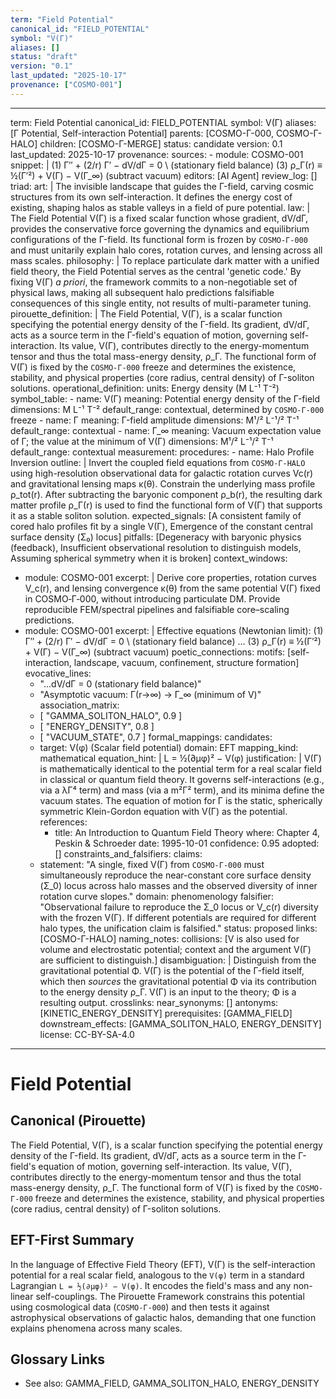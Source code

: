 ```yaml
---
term: "Field Potential"
canonical_id: "FIELD_POTENTIAL"
symbol: "V(Γ)"
aliases: []
status: "draft"
version: "0.1"
last_updated: "2025-10-17"
provenance: ["COSMO-001"]
---
```


---
term: Field Potential
canonical_id: FIELD_POTENTIAL
symbol: V(Γ)
aliases: [Γ Potential, Self-interaction Potential]
parents: [COSMO-Γ-000, COSMO-Γ-HALO]
children: [COSMO-Γ-MERGE]
status: candidate
version: 0.1
last_updated: 2025-10-17
provenance:
  sources:
    - module: COSMO-001
      snippet: |
        (1) Γ″ + (2/r) Γ′ − dV/dΓ = 0  \  (stationary field balance)
        (3) ρ_Γ(r) ≡ ½(Γ′²) + V(Γ) − V(Γ_∞)   (subtract vacuum)
  editors: [AI Agent]
  review_log: []
triad:
  art: |
    The invisible landscape that guides the Γ-field, carving cosmic structures from its own self-interaction. It defines the energy cost of existing, shaping halos as stable valleys in a field of pure potential.
  law: |
    The Field Potential V(Γ) is a fixed scalar function whose gradient, dV/dΓ, provides the conservative force governing the dynamics and equilibrium configurations of the Γ-field. Its functional form is frozen by `COSMO-Γ-000` and must unitarily explain halo cores, rotation curves, and lensing across all mass scales.
  philosophy: |
    To replace particulate dark matter with a unified field theory, the Field Potential serves as the central 'genetic code.' By fixing V(Γ) *a priori*, the framework commits to a non-negotiable set of physical laws, making all subsequent halo predictions falsifiable consequences of this single entity, not results of multi-parameter tuning.
pirouette_definition: |
  The Field Potential, V(Γ), is a scalar function specifying the potential energy density of the Γ-field. Its gradient, dV/dΓ, acts as a source term in the Γ-field's equation of motion, governing self-interaction. Its value, V(Γ), contributes directly to the energy-momentum tensor and thus the total mass-energy density, ρ_Γ. The functional form of V(Γ) is fixed by the `COSMO-Γ-000` freeze and determines the existence, stability, and physical properties (core radius, central density) of Γ-soliton solutions.
operational_definition:
  units: Energy density (M L⁻¹ T⁻²)
  symbol_table:
    - name: V(Γ)
      meaning: Potential energy density of the Γ-field
      dimensions: M L⁻¹ T⁻²
      default_range: contextual, determined by `COSMO-Γ-000` freeze
    - name: Γ
      meaning: Γ-field amplitude
      dimensions: M¹/² L⁻¹/² T⁻¹
      default_range: contextual
    - name: Γ_∞
      meaning: Vacuum expectation value of Γ; the value at the minimum of V(Γ)
      dimensions: M¹/² L⁻¹/² T⁻¹
      default_range: contextual
  measurement:
    procedures:
      - name: Halo Profile Inversion
        outline: |
          Invert the coupled field equations from `COSMO-Γ-HALO` using high-resolution observational data for galactic rotation curves Vc(r) and gravitational lensing maps κ(θ). Constrain the underlying mass profile ρ_tot(r). After subtracting the baryonic component ρ_b(r), the resulting dark matter profile ρ_Γ(r) is used to find the functional form of V(Γ) that supports it as a stable soliton solution.
        expected_signals: [A consistent family of cored halo profiles fit by a single V(Γ), Emergence of the constant central surface density (Σ₀) locus]
        pitfalls: [Degeneracy with baryonic physics (feedback), Insufficient observational resolution to distinguish models, Assuming spherical symmetry when it is broken]
context_windows:
  - module: COSMO-001
    excerpt: |
      Derive core properties, rotation curves V_c(r), and lensing convergence κ(θ) from the same potential V(Γ) fixed in COSMO‑Γ‑000, without introducing particulate DM. Provide reproducible FEM/spectral pipelines and falsifiable core–scaling predictions.
  - module: COSMO-001
    excerpt: |
      Effective equations (Newtonian limit):
      (1) Γ″ + (2/r) Γ′ − dV/dΓ = 0  \  (stationary field balance)
      ...
      (3) ρ_Γ(r) ≡ ½(Γ′²) + V(Γ) − V(Γ_∞)   (subtract vacuum)
poetic_connections:
  motifs: [self-interaction, landscape, vacuum, confinement, structure formation]
  evocative_lines:
    - "...dV/dΓ = 0 (stationary field balance)"
    - "Asymptotic vacuum: Γ(r→∞) → Γ_∞ (minimum of V)"
  association_matrix:
    - [ "GAMMA_SOLITON_HALO", 0.9 ]
    - [ "ENERGY_DENSITY", 0.8 ]
    - [ "VACUUM_STATE", 0.7 ]
formal_mappings:
  candidates:
    - target: V(φ) (Scalar field potential)
      domain: EFT
      mapping_kind: mathematical
      equation_hint: |
        L = ½(∂μφ)² − V(φ)
      justification: |
        V(Γ) is mathematically identical to the potential term for a real scalar field in classical or quantum field theory. It governs self-interactions (e.g., via a λΓ⁴ term) and mass (via a m²Γ² term), and its minima define the vacuum states. The equation of motion for Γ is the static, spherically symmetric Klein-Gordon equation with V(Γ) as the potential.
      references:
        - title: An Introduction to Quantum Field Theory
          where: Chapter 4, Peskin & Schroeder
          date: 1995-10-01
      confidence: 0.95
  adopted: []
constraints_and_falsifiers:
  claims:
    - statement: "A single, fixed V(Γ) from `COSMO-Γ-000` must simultaneously reproduce the near-constant core surface density (Σ_0) locus across halo masses and the observed diversity of inner rotation curve slopes."
      domain: phenomenology
      falsifier: "Observational failure to reproduce the Σ_0 locus or V_c(r) diversity with the frozen V(Γ). If different potentials are required for different halo types, the unification claim is falsified."
      status: proposed
      links: [COSMO-Γ-HALO]
naming_notes:
  collisions: [V is also used for volume and electrostatic potential; context and the argument V(Γ) are sufficient to distinguish.]
  disambiguation: |
    Distinguish from the gravitational potential Φ. V(Γ) is the potential of the Γ-field itself, which then *sources* the gravitational potential Φ via its contribution to the energy density ρ_Γ. V(Γ) is an input to the theory; Φ is a resulting output.
crosslinks:
  near_synonyms: []
  antonyms: [KINETIC_ENERGY_DENSITY]
  prerequisites: [GAMMA_FIELD]
  downstream_effects: [GAMMA_SOLITON_HALO, ENERGY_DENSITY]
license: CC-BY-SA-4.0
---

# Field Potential

## Canonical (Pirouette)
The Field Potential, V(Γ), is a scalar function specifying the potential energy density of the Γ-field. Its gradient, dV/dΓ, acts as a source term in the Γ-field's equation of motion, governing self-interaction. Its value, V(Γ), contributes directly to the energy-momentum tensor and thus the total mass-energy density, ρ_Γ. The functional form of V(Γ) is fixed by the `COSMO-Γ-000` freeze and determines the existence, stability, and physical properties (core radius, central density) of Γ-soliton solutions.

## EFT-First Summary
In the language of Effective Field Theory (EFT), V(Γ) is the self-interaction potential for a real scalar field, analogous to the `V(φ)` term in a standard Lagrangian `L = ½(∂μφ)² − V(φ)`. It encodes the field's mass and any non-linear self-couplings. The Pirouette Framework constrains this potential using cosmological data (`COSMO-Γ-000`) and then tests it against astrophysical observations of galactic halos, demanding that one function explains phenomena across many scales.

## Glossary Links
- See also: GAMMA_FIELD, GAMMA_SOLITON_HALO, ENERGY_DENSITY
